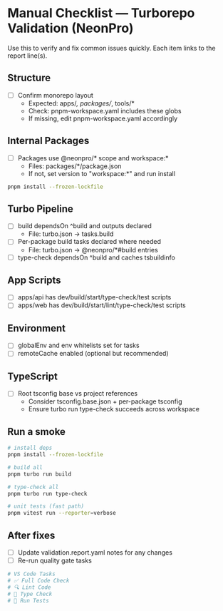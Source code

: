 # Manual Checklist — Turborepo Validation (NeonPro)

Use this to verify and fix common issues quickly. Each item links to the report line(s).

## Structure

- [ ] Confirm monorepo layout
  - Expected: apps/_, packages/_, tools/*
  - Check: pnpm-workspace.yaml includes these globs
  - If missing, edit pnpm-workspace.yaml accordingly

## Internal Packages

- [ ] Packages use @neonpro/* scope and workspace:*
  - Files: packages/*/package.json
  - If not, set version to "workspace:*" and run install

```bash
pnpm install --frozen-lockfile
```

## Turbo Pipeline

- [ ] build dependsOn ^build and outputs declared
  - File: turbo.json → tasks.build
- [ ] Per-package build tasks declared where needed
  - File: turbo.json → @neonpro/*#build entries
- [ ] type-check dependsOn ^build and caches tsbuildinfo

## App Scripts

- [ ] apps/api has dev/build/start/type-check/test scripts
- [ ] apps/web has dev/build/start/lint/type-check/test scripts

## Environment

- [ ] globalEnv and env whitelists set for tasks
- [ ] remoteCache enabled (optional but recommended)

## TypeScript

- [ ] Root tsconfig base vs project references
  - Consider tsconfig.base.json + per-package tsconfig
  - Ensure turbo run type-check succeeds across workspace

## Run a smoke

```bash
# install deps
pnpm install --frozen-lockfile

# build all
pnpm turbo run build

# type-check all
pnpm turbo run type-check

# unit tests (fast path)
pnpm vitest run --reporter=verbose
```

## After fixes

- [ ] Update validation.report.yaml notes for any changes
- [ ] Re-run quality gate tasks

```bash
# VS Code Tasks
# ✅ Full Code Check
# 🔍 Lint Code
# 🚀 Type Check
# 🧪 Run Tests
```
